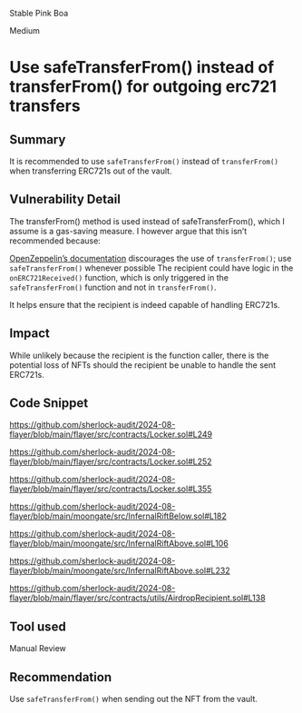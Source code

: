 Stable Pink Boa

Medium

# Use safeTransferFrom() instead of transferFrom() for outgoing erc721 transfers

## Summary
It is recommended to use `safeTransferFrom()` instead of `transferFrom()` when transferring ERC721s out of the vault.

## Vulnerability Detail
The transferFrom() method is used instead of safeTransferFrom(), which I assume is a gas-saving measure. I however argue that this isn’t recommended because:

  [OpenZeppelin’s documentation](https://docs.openzeppelin.com/contracts/4.x/api/token/erc721#IERC721-transferFrom-address-address-uint256-) discourages the use of `transferFrom()`; use `safeTransferFrom()` whenever possible
    The recipient could have logic in the `onERC721Received()` function, which is only triggered in the `safeTransferFrom()` function and not in `transferFrom()`. 

It helps ensure that the recipient is indeed capable of handling ERC721s.

## Impact

While unlikely because the recipient is the function caller, there is the potential loss of NFTs should the recipient be unable to handle the sent ERC721s.

## Code Snippet
https://github.com/sherlock-audit/2024-08-flayer/blob/main/flayer/src/contracts/Locker.sol#L249

https://github.com/sherlock-audit/2024-08-flayer/blob/main/flayer/src/contracts/Locker.sol#L252

https://github.com/sherlock-audit/2024-08-flayer/blob/main/flayer/src/contracts/Locker.sol#L355

https://github.com/sherlock-audit/2024-08-flayer/blob/main/moongate/src/InfernalRiftBelow.sol#L182

https://github.com/sherlock-audit/2024-08-flayer/blob/main/moongate/src/InfernalRiftAbove.sol#L106

https://github.com/sherlock-audit/2024-08-flayer/blob/main/moongate/src/InfernalRiftAbove.sol#L232

https://github.com/sherlock-audit/2024-08-flayer/blob/main/flayer/src/contracts/utils/AirdropRecipient.sol#L138





## Tool used
Manual Review

## Recommendation
Use `safeTransferFrom()` when sending out the NFT from the vault.